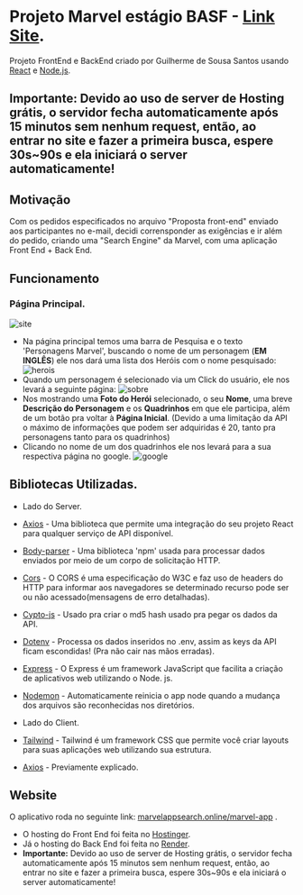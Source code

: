 # Projeto Marvel estágio BASF - [Link Site](https://marvelappsearch.online/marvel-app/).
Projeto FrontEnd e BackEnd criado por Guilherme de Sousa Santos usando [React](https://react.dev) e [Node.js](https://nodejs.org/en).
## Importante: Devido ao uso de server de Hosting grátis, o servidor fecha automaticamente após 15 minutos sem nenhum request, então, ao entrar no site e fazer a primeira busca, espere 30s~90s e ela iniciará o server automaticamente!

## Motivação

Com os pedidos especificados no arquivo "Proposta front-end" enviado aos participantes no e-mail, decidi corrensponder as exigências e ir além do pedido, criando uma "Search Engine" da Marvel, com uma aplicação Front End + Back End.

## Funcionamento
### Página Principal.
![site](https://i.imgur.com/VIiwAmm.png)
- Na página principal temos uma barra de Pesquisa e o texto 'Personagens Marvel', buscando o nome de um personagem (**EM INGLÊS**) ele nos dará uma lista dos Heróis com o nome pesquisado:
![herois](https://i.imgur.com/6iagDDN.jpeg)
- Quando um personagem é selecionado via um Click do usuário, ele nos levará a seguinte página:
![sobre](https://i.imgur.com/3nSIcqZ.png)
- Nos mostrando uma **Foto do Herói** selecionado, o seu **Nome**, uma breve **Descrição do Personagem** e os **Quadrinhos** em que ele participa, além de um botão pra voltar à **Página Inicial**. (Devido a uma limitação da API o máximo de informações que podem ser adquiridas é 20, tanto pra personagens tanto para os quadrinhos)
- Clicando no nome de um dos quadrinhos ele nos levará para a sua respectiva página no google.
![google](https://i.imgur.com/JhHxfYj.gif)

## Bibliotecas Utilizadas. 

- Lado do Server.

- [Axios](https://www.npmjs.com/package/axios) - Uma biblioteca que permite uma integração do seu projeto React para qualquer serviço de API disponível.
- [Body-parser](https://www.npmjs.com/package/body-parser) - Uma biblioteca 'npm' usada para processar dados enviados por meio de um corpo de solicitação HTTP.
- [Cors](https://www.npmjs.com/package/cors) - O CORS é uma especificação do W3C e faz uso de headers do HTTP para informar aos navegadores se determinado recurso pode ser ou não acessado(mensagens de erro detalhadas).
- [Cypto-js](https://www.npmjs.com/package/crypto-js) - Usado pra criar o md5 hash usado pra pegar os dados da API.
- [Dotenv](https://www.npmjs.com/package/dotenv) - Processa os dados inseridos no .env, assim as keys da API ficam escondidas! (Pra não cair nas mãos erradas).
- [Express](https://www.npmjs.com/package/express) - O Express é um framework JavaScript que facilita a criação de aplicativos web utilizando o Node. js.
- [Nodemon](https://www.npmjs.com/package/nodemon) - Automaticamente reinicia o app node quando a mudança dos arquivos são reconhecidas nos diretórios.

- Lado do Client.
- [Tailwind](https://tailwindcss.com) - Tailwind é um framework CSS que permite você criar layouts para suas aplicações web utilizando sua estrutura.
- [Axios](https://www.npmjs.com/package/axios) - Previamente explicado.


## Website

O aplicativo roda no seguinte link: [marvelappsearch.online/marvel-app](http://marvelappsearch.online/marvel-app/) .
- O hosting do Front End foi feita no [Hostinger](https://www.hostinger.com.br).
- Já o hosting do Back End foi feita no [Render](https://render.com).
- **Importante:** Devido ao uso de server de Hosting grátis, o servidor fecha automaticamente após 15 minutos sem nenhum request, então, ao entrar no site e fazer a primeira busca, espere 30s~90s e ela iniciará o server automaticamente!

  


